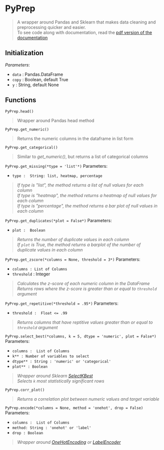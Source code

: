 # PyPrep
> A wrapper around Pandas and Sklearn that makes data cleaning and preprocessing quicker and easier.  
> To see code along with documentation, read the [pdf version of the documentation](https://github.com/carrnick/PyPrep/blob/main/documentation.pdf)


## Initialization
*Parameters*: 

 - `data` : Pandas.DataFrame
 - `copy` : Boolean, default True
 - `y` : String, default None

## Functions
`PyPrep.head()`
>  Wrapper around Pandas head method


`PyPrep.get_numeric()`
 > Returns the numeric columns in the dataframe in list form
 
 
`PyPrep.get_categorical()`
> Similar to *get_numeric()*, but returns a list of categorical columns


`PyPrep.get_missing(*type = 'list'*)`
Parameters: 
 - `type :  String: list, heatmap, percentage`
> *If type is "list", the method returns a list of null values for each column*  
> *If type is "heatmap", the method returns a heatmap of null values for each column*  
> *If type is "percentage", the method returns a bar plot of null values in each column*


`PyPrep.get_duplicates(*plot = False*)`
Parameters: 
 - `plot :  Boolean`
> *Returns the number of duplicate values in each column*  
> *If `plot` is True, the method returns a barplot of the number of duplicate values in each column*  


`PyPrep.get_zscore(*columns = None, threshold = 3*)`
Parameters: 
 - `columns : List of Columns`
 - `threshold` :  Integer
> *Calculates the z-score of each numeric column in the DataFrame*  
> *Returns rows where the z-score is greater than or equal to `threshold` argument*  


`PyPrep.get_repetitive(*threshold = .95*)`
Parameters: 
 - `threshold :  Float <= .99`
> *Returns columns that have reptitive values greater than or equal to `threshold` argument*  


`PyPrep.select_best(*columns, k = 5, dtype = 'numeric', plot = False*)`
Parameters: 
 - `columns :  List of Columns`
 - `k** : Number of variables to select`
 - `dtype** : String : 'numeric' or 'categorical'`
 - `plot** : Boolean`
> *Wrapper around Sklearn  [SelectKBest](https://scikit-learn.org/stable/modules/generated/sklearn.feature_selection.SelectKBest.html)*  
> *Selects `k` most statistically significant rows*


`PyPrep.corr_plot()`
> *Returns a correlation plot between numeric values and target variable*


`PyPrep.encode(*columns = None, method = 'onehot', drop = False)`
Parameters: 
 - `columns :  List of Columns`
 - `method: String : 'onehot' or 'label'`
 - `drop : Boolean` 
> *Wrapper around [OneHotEncoding](https://scikit-learn.org/stable/modules/generated/sklearn.preprocessing.OneHotEncoder.html) or [LabelEncoder](https://scikit-learn.org/stable/modules/generated/sklearn.preprocessing.LabelEncoder.html)*  
